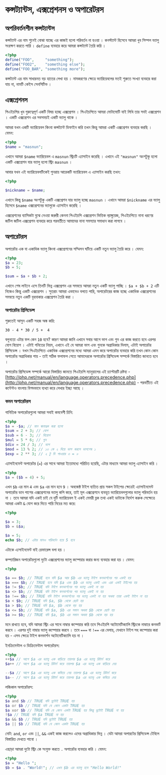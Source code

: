 # কন্সট্যান্টস, এক্সপ্রেশনস ও অপারেটরস

## অপরিবর্তনশীল কন্সট্যান্টস

কন্সট্যান্ট এর নাম শুনেই বোঝা যাচ্ছে এর কাজই হলো পরিবর্তন না হওয়া । কনস্ট্যান্ট হিসেবে আমরা খুব সিম্পল ভ্যালু সংরক্ষণ করতে পারি । `define` ব্যবহার করে আমরা কন্সট্যান্ট তৈরি করি ।

```php
<?php
define("FOO",     "something");
define("FOO2",    "something else");
define("FOO_BAR", "something more");
```

কন্সট্যান্ট এর নাম সাধারনত বড় হাতের লেখা হয় । নামকরণের ক্ষেত্রে ভ্যারিয়েবলের মতই শুরুতে সংখ্যা ব্যবহার করা যায় না, নামটি কেইস সেনসিটিভ ।

## এক্সপ্রেশনস

পিএইচপির খুব গুরুত্বেপূর্ণ একটি বিষয় হচ্ছে এক্সপ্রেশন । পিএইচপিতে আমরা মোটামোটি যাই লিখি তার সবই এক্সপ্রেশন । একটি এক্সপ্রেশন এর সবসময়ই একটি ভ্যালু থাকে ।

আমরা যখন একটি ভ্যারিয়েবল কিংবা কন্সট্যান্ট ডিফাইন করি তখন কিন্তু আমরা একটি এক্সপ্রেশন ব্যবহার করছি । যেমন:

```php
<?php
$name = "masnun";
```

এখানে আমরা `$name` ভ্যারিয়েবল এ `masnun` স্ট্রিংটি এ্যাসাইন করেছি । এখানে এই `"masnun"` অংশটুকু হলো একটি এক্সপ্রেশন যার ভ্যালু হলো স্ট্রিং `masnun` ।

আবার যখন এই ভ্যারিয়েবলটিকেই পুনরায় আরেকটি ভ্যারিয়েবল এ এ্যাসাইন করছি তখন:

```php
<?php

$nickname = $name;
```

এখানে কিন্তু `$name` অংশটুকু একটি এক্সপ্রেশন যার ভ্যালু হচ্ছে `masnun` । এখানে আমরা `$nickname` এর ভ্যালু হিসেবে `$name` এক্সপ্রেশনের ভ্যালুকে এ্যাসাইন করেছি ।

এক্সপ্রেশনের ব্যাসিকটা বুঝে নেওয়া জরুরী কেননা পিএইচপি এক্সপ্রেশন ভিত্তিক ল্যাঙ্গুয়েজ, পিএইচপিতে নানা ধরণের জটিল জটিল এক্সপ্রেশন ব্যবহার করে পরবর্তীতে আমাদের নানা সমস্যার সমাধান করা লাগবে ।

## অপারেটরস

অপারেটর এক বা একাধিক ভ্যালু কিংবা এক্সপ্রেশনের সম্মিলন ঘটিয়ে একটি নতুন ভ্যালু তৈরি করে । যেমন:

```php
<?php
$a = 23;
$b = 5; 

$sum = $a + $b + 2;
```

এখানে শেষ লাইনে এসে তিনটি ভিন্ন এক্সপ্রেশন এর সমন্বয়ে আমরা নতুন একটি ভ্যালু পাচ্ছি । `$a + $b + 2` এটি নিজেও কিন্তু একটি এক্সপ্রেশন । সুতরাং আমরা এভাবেও বলতে পারি, অপারেটরের কাজ হচ্ছে একাধিক এক্সপ্রেশনের সমন্বয়ে নতুন একটি বৃহদাকার এক্সপ্রেশন তৈরি করা ।

### অপারেটর প্রিসিডেন্স

শুরুতেই আসুন একটি সহজ অঙ্ক করি:

```text
30 - 4 * 30 / 5 +  4
```

বলুনতো এটার ফল কেন `10` হবে? কারণ আমরা জানি এখানে সবার আগে ভাগ এবং গুন এর কাজ করতে হবে এরপর যোগ বিয়োগ । এটাই গনিতের নিয়ম, এখানে এই যে আমরা ভাগ এবং গুনকে অগ্রাধিকার দিলাম, এটাই অপারেটর প্রিসিডেন্স । যখন পিএইচপিতে একাধিক এক্সপ্রেশনের মধ্যে আমরা এমন করে অপারেটর ব্যবহার করি তখন কোন কোন অপারেটর অগ্রাধিকার পায় - তাই সঠিক ফলাফল পেতে আমাদেরকে অপারেটর প্রিসিডেন্স সম্পর্কে বিস্তারিত জানতে হবে ।

অপারেটর প্রিসিডেন্স সম্পর্কে আরো বিস্তারিত জানতে পিএইচপি ম্যানুয়ালের এই চ্যাপ্টারটি দ্রষ্টব্য - [http://php.net/manual/en/language.operators.precedence.php](http://php.net/manual/en/language.operators.precedence.php) - পরবর্তীতে এই কন্টেন্টও বাংলায় বিশদভাবে ব্যখ্যা করে লেখার ইচ্ছা আছে ।

### কমন অপারেটরস

গানিতিক অপারেটরগুলো আমরা সবাই কমবেশী চিনি:

```php
<?php
$a = -$a; // মান ঋনাত্বক করা হলো
$sum = 2 + 3; // যোগ 
$sub = 6 - 3; // বিয়োগ
$mul = 5 * 6; // গুন
$div = 24 / 3; // ভাগ
$mod = 13 % 2; // ১৩ কে ২ দিয়ে ভাগ করলে ভাগশেষ ১
$exp = 2 ** 3; // ২ টু দি পাওয়ার ৩ = ৮
```

এ্যাসাইনমেন্ট অপারেটর \(`=`\) এর সাথে আমরা ইতোমধ্যে পরিচিত হয়েছি, এটার মাধ্যমে আমরা ভ্যালু এ্যাসাইন করি ।

```php
<?php
$a = ($b = 4) + 5;
```

এখন `$b` এর মান `4` এবং `$a` এর মান হবে `9` । অবজেক্ট টাইপ ব্যতিত প্রায় সকল টাইপের ক্ষেত্রেই এ্যাসাইনমেন্ট অপারেটর ডান পাশের এক্সপ্রেশনের ভ্যালু কপি করে, তাই মূল এক্সপ্রেশনে ব্যবহৃত ভ্যারিয়েবলগুলোর ভ্যালু পরিবর্তন হয় না । তবে আমরা যদি একই চাই যে দুটি ভ্যারিয়েবল ই একই মেমরী ব্লক তথা একই ডাটাকে নির্দেশ করুক সেক্ষেত্রে আমরা একটা `&` যোগ করে দিতে পারি নিচের মত করে:

```php
<?php

$a = 3;
$b = &$a;

$a = 5; 
echo $b; // এটার মানও পরিবর্তন হয়ে 5 হবে
```

এটাকে এ্যসাইনমেন্ট বাই রেফারেন্স বলা হয় ।

কম্প্যারিজন অপারেটরগুলো দুটো এক্সপ্রেশনের ভ্যালু কম্পেয়ার করার জন্য ব্যবহার করা হয় । যেমন:

```php
<?php

$a == $b; // TRUE হবে যদি $a আর $b এর ভ্যালু টাইপ কনভার্শনের পর একই হয় 
$a === $b; // TRUE হবে যদি $a এবং $b এর ভ্যালু একই এবং এরা একই টাইপের হয়
$a != $b; // TRUE যদি টাইপ কনভার্শনের পর ভ্যালু একই না হয়
$a <> $b; // TRUE যদি টাইপ কনভার্শনের পর ভ্যালু একই না হয়
$a !== $b; // TRUE যদি টাইপ কনভার্শনের পর ভ্যালু একই না হয় অথবা তারা একই টাইপ না হয়
$a < $b; // TRUE যদি $a, $b থেকে ছোট হয়
$a > $b; // TRUE যদি $a, $b থেকে বড় হয়
$a <= $b; // TRUE যদি $a, $b এর সমান অথবা $b থেকে ছোট হয়
$a >= $b; // TRUE যদি $a, $b এর সমান অথবা $b থেকে বড় হয়
```

মনে রাখতে হবে, যদি আমরা স্ট্রিং এর সাথে নাম্বার কম্পেয়ার করি তবে পিএইচপি অটোমেটিক্যালি স্ট্রিংকে নাম্বারে কনভার্ট করবে । এরপর দুই নাম্বার ভ্যালু কম্পেয়ার করবে । তবে `===` বা `!==` এর বেলায়, যেখানে টাইপ সহ কম্পেয়ার করা হয় - এসব ক্ষেত্রে টাইপ কনভার্শন অটোমেটিক্যালি হয় না ।

ইনক্রিমেন্টাল ও ডিক্রিমেন্টাল অপারেটরস:

```php
<?php
++$a // আগে $a এর ভ্যালু এক বাড়িয়ে তারপর $a এর ভ্যালু রিটার্ন করে 
$a++ // আগে $a এর ভ্যালু রিটার্ন করে তারপর $a এর ভ্যালু এক বাড়িয়ে দেয় 

--$a // ‌আগে $a এর ভ্যালু এক কমিয়ে নেয় তারপর $a এর ভ্যালু রিটার্ন করে 
$a-- // আগে $a এর ভ্যালু রিটার্ন করে তারপর $a এর ভ্যালু এক কমিয়ে দেয়
```

লজিকাল অপারেটরস:

```php
<?php
$a and $b // TRUE যদি দুটোই TRUE হয়
$a or $b // TRUE যদি যে কোন একটা TRUE হয়
$a xor $b // TRUE যদি যে কোন একটা TRUE হয় কিন্তু দুটোই TRUE না হয়
!$a // TRUE যদি $a TRUE না হয়
$a && $b // TRUE যদি দুটোই TRUE হয়
$a || $b // TRUE যদি যে কোন একটা TRUE হয়
```

নোট: `and`, `or` এবং `||`, `&&` একই কাজ করলেও এদের অগ্রাধিকার ভিন্ন । যেটা আমরা অপারটের প্রিসিডেন্স টেবিলে বিস্তারিত দেখতে পাবো ।

এছাড়া আমরা দুটো স্ট্রিং কে সংযুক্ত করতে `.` অপারেটর ব্যবহার করি । যেমন:

```php
<?php
$a = "Hello ";
$b = $a . "World!"; // এখন $b এর ভ্যালু হবে "Hello World!"
```

